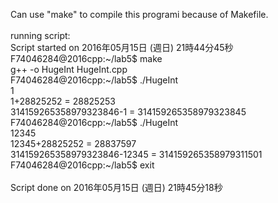 Can use "make" to compile this programi because of Makefile.<br>
<br>
running script:<br>
Script started on 2016年05月15日 (週日) 21時44分45秒<br>
F74046284@2016cpp:~/lab5$ make<br>
g++ -o HugeInt HugeInt.cpp<br>
F74046284@2016cpp:~/lab5$ ./HugeInt<br>
1<br>
1+28825252 = 28825253<br>
314159265358979323846-1 = 314159265358979323845<br>
F74046284@2016cpp:~/lab5$ ./HugeInt<br>
12345<br>
12345+28825252 = 28837597<br>
314159265358979323846-12345 = 314159265358979311501<br>
F74046284@2016cpp:~/lab5$ exit<br>
<br>
Script done on 2016年05月15日 (週日) 21時45分18秒<br>
